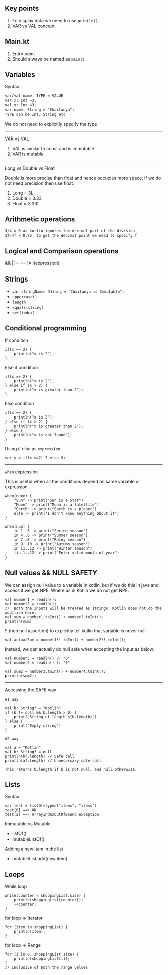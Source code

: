 ## Key points
1. To display data we need to use `println()`.
2. VAR vs VAL concept

## Main.kt
1. Entry point
2. Should always be named as `main()`

## Variables

Syntax
```dtd
var/val name: TYPE = VALUE
var x: Int =3;
val x: Int =3;
var name: String = "Chaitanya";
TYPE can be Int, String etc
```
We do not need to explicitly specify the type

---
VAR vs VAL
1. VAL is similar to const and is immutable
2. VAR is mutable

---

Long vs Double vs Float

Double is more precise than float and hence occupies more space, if we do not need precision then use float.

1. Long = 3L
2. Double = 3.33
3. Float = 3.33f


## Arithmetic operations
```dtd
3/4 = 0 as kotlin ignores the decimal part of the division
3f/4f = 0.75, to get the decimal point we need to specify f
```

## Logical and Comparison operations

&& || = == != !(expression)


## Strings
* `val stringName: String = "Chaitanya is Immutable";`
* `uppercase()`
* `length`
* `equals(string)`
* `get(index)`

## Conditional programming

If condition
```
if(x == 2) {
    println("x is 2");
}
```

Else if condition

```
if(x == 2) {
    println("x is 2");
} else if (x > 2) {
    println("x is greater than 2");
}

```

Else condition

```
if(x == 2) {
    println("x is 2");
} else if (x > 2) {
    println("x is greater than 2");
} else {
    println("x is not found");
}
```

Using if else as `expression`
```
var y = if(x ==2) 2 else 3;
```

---

`when` expression

This is useful when all the conditions depend on same variable or expression.

```
when(name) {
    "Sun" -> print("Sun is a Star")
    "Moon" -> print("Moon is a Satellite")
    "Earth" -> print("Earth is a planet")
    else -> print("I don't know anything about it")
}

when(num) {
    in 1..3 -> print("Spring season")
    in 4..6 -> print("Summer season")
    in 7..8 -> print("Rainy season")
    in 9..10 -> print("Autumn season")
    in 11..12 -> print("Winter season")
    !in 1..12 -> print("Enter valid month of year")
}
```

## Null values && NULL SAFETY
We can assign null value to a variable in kotlin, but
if we do this in java and access it we get NPE. Where as in
Kotlin we do not get NPE.

```
val number1 = readln();
val number2 = readln();
//  Both the inputs will be treated as strings. Kotlin does not do the addition here.
val sum = number1.toInt() + number2.toInt();
println(sum)

```

!! (non null assertion) to explicitly tell kotlin that variable is never null
```
val actualSum = number1!!.toInt() + number2!!.toInt();
```

Instead, we can actually do null safe when accepting the input as below.
```
val number3 = readln() ?: "0"
val number4 = readln() ?: "0"

val sum2 = number3.toInt() + number4.toInt();
println(sum2);
```

---

Accessing the SAFE way

```
#1 way

val b: String? = "Kotlin"
if (b != null && b.length > 0) {
    print("String of length ${b.length}")
} else {
    print("Empty string")
}
```

```
#2 way

val a = "Kotlin"
val b: String? = null
println(b?.length) // Safe call
println(a?.length) // Unnecessary safe call

This returns b.length if b is not null, and null otherwise.

```

## Lists
Syntax
```
var test = listOf<type>("items", "items")
test[0] ==> OK
test[2] ==> ArrayIndexOutOfBound exception
```

Immutable vs Mutable

* listOf()
* mutableListOf()

Adding a new item in the list

* mutableList.add(new item)


## Loops

While loop
```
while(counter < shoppingList.size) {
    println(shoppingList[counter]);
    ++counter;
}
```

for loop => Iterator
```
for (item in shoppingList) {
    println(item);
}

```

for loop => Range
```
for (i in 0..shoppingList.size) {
    println(shoppingList[i]);
}
// Inclusive of both the range values

```